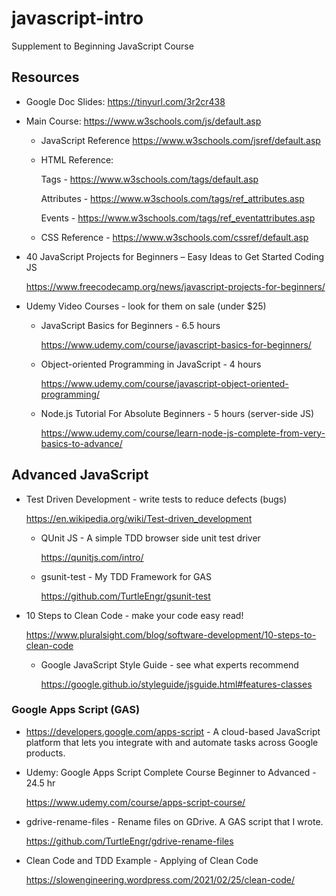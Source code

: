 javascript-intro
================

Supplement to Beginning JavaScript Course

Resources
---------

-   Google Doc Slides: <https://tinyurl.com/3r2cr438>

-   Main Course: <https://www.w3schools.com/js/default.asp>

    -   JavaScript Reference
        <https://www.w3schools.com/jsref/default.asp>

    -   HTML Reference:

        Tags - <https://www.w3schools.com/tags/default.asp>

        Attributes - <https://www.w3schools.com/tags/ref_attributes.asp>

        Events -
        <https://www.w3schools.com/tags/ref_eventattributes.asp>

    -   CSS Reference - <https://www.w3schools.com/cssref/default.asp>

-   40 JavaScript Projects for Beginners – Easy Ideas to Get Started
    Coding JS

    <https://www.freecodecamp.org/news/javascript-projects-for-beginners/>

-   Udemy Video Courses - look for them on sale (under \$25)

    -   JavaScript Basics for Beginners - 6.5 hours

        <https://www.udemy.com/course/javascript-basics-for-beginners/>

    -   Object-oriented Programming in JavaScript - 4 hours

        <https://www.udemy.com/course/javascript-object-oriented-programming/>

    -   Node.js Tutorial For Absolute Beginners - 5 hours (server-side
        JS)

        <https://www.udemy.com/course/learn-node-js-complete-from-very-basics-to-advance/>

Advanced JavaScript
-------------------

-   Test Driven Development - write tests to reduce defects (bugs)

    <https://en.wikipedia.org/wiki/Test-driven_development>

    -   QUnit JS - A simple TDD browser side unit test driver

        <https://qunitjs.com/intro/>

    -   gsunit-test - My TDD Framework for GAS

        <https://github.com/TurtleEngr/gsunit-test>

-   10 Steps to Clean Code - make your code easy read!

    <https://www.pluralsight.com/blog/software-development/10-steps-to-clean-code>

    -   Google JavaScript Style Guide - see what experts recommend

        <https://google.github.io/styleguide/jsguide.html#features-classes>

### Google Apps Script (GAS)

-   <https://developers.google.com/apps-script> - A cloud-based
    JavaScript platform that lets you integrate with and automate tasks
    across Google products.

-   Udemy: Google Apps Script Complete Course Beginner to Advanced -
    24.5 hr

    <https://www.udemy.com/course/apps-script-course/>

-   gdrive-rename-files - Rename files on GDrive. A GAS script that I
    wrote.

    <https://github.com/TurtleEngr/gdrive-rename-files>

-   Clean Code and TDD Example - Applying of Clean Code

    <https://slowengineering.wordpress.com/2021/02/25/clean-code/>


